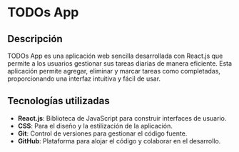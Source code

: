 # TODOs App

## Descripción

TODOs App es una aplicación web sencilla desarrollada con React.js que permite a los usuarios gestionar sus tareas diarias de manera eficiente. Esta aplicación permite agregar, eliminar y marcar tareas como completadas, proporcionando una interfaz intuitiva y fácil de usar.

## Tecnologías utilizadas

- **React.js**: Biblioteca de JavaScript para construir interfaces de usuario.
- **CSS**: Para el diseño y la estilización de la aplicación.
- **Git**: Control de versiones para gestionar el código fuente.
- **GitHub**: Plataforma para alojar el código y colaborar en el desarrollo.
